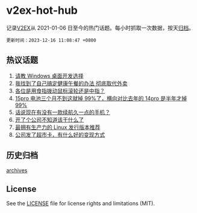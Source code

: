 # v2ex-hot-hub

 记录[V2EX](https://www.v2ex.com/)从 2021-01-06 日至今的热门话题。每小时抓取一次数据，按天[归档](archives)。

`更新时间：2023-12-16 11:08:47 +0800`

## 热议话题

1. [请教 Windows 桌面开发选择](https://www.v2ex.com/t/1000641)
1. [我找到了自己搞定健康午餐的办法 彻底取代外卖](https://www.v2ex.com/t/1000693)
1. [各位是用食指拨动鼠标滚轮还是中指？](https://www.v2ex.com/t/1000724)
1. [15pro 电池三个月不到这就掉 99%了，横向对比去年的 14pro 是半年才掉 99%](https://www.v2ex.com/t/1000617)
1. [话说现在有没有一款续航久一点的手机？](https://www.v2ex.com/t/1000672)
1. [开了个公司不知道该干什么了](https://www.v2ex.com/t/1000808)
1. [最拥有生产力的 Linux 发行版本推荐](https://www.v2ex.com/t/1000810)
1. [公司发了超市卡，有什么好的变现方式](https://www.v2ex.com/t/1000702)

## 历史归档

[archives](archives)

## License

See the [LICENSE](LICENSE) file for license rights and limitations (MIT).
